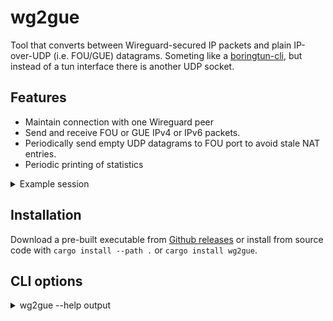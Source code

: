 # wg2gue

Tool that converts between Wireguard-secured IP packets and plain IP-over-UDP (i.e. FOU/GUE) datagrams. Someting like a [boringtun-cli](https://github.com/cloudflare/boringtun), but instead of a tun interface there is another UDP socket.

## Features

* Maintain connection with one Wireguard peer
* Send and receive FOU or GUE IPv4 or IPv6 packets.
* Periodically send empty UDP datagrams to FOU port to avoid stale NAT entries.
* Periodic printing of statistics

<details><summary> Example session </summary>

```
# ip netns add peer1
$ wg genkey | tee /dev/stderr | wg pubkey
OGCvzGq9bbbiuiEXwHpdsK9QXEc13/2az0we5z7DCls=
tGk/3hzFBUuG21EZ4iTN/ZChl4PYKtkfx31TDCz8wgI=
$ wg genkey | tee /dev/stderr | wg pubkey
GKLlQK+pdrdmX6M/1eujcZcjlBC8kvHPsQFznW6vuWI=
IVbkRatA+KK2nE7GYuM+vPr/aWUK3VjmDQNAHaP21S8=
# ip link add peer1 type wireguard
# wg set peer1 listen-port 1929 private-key <(echo OGCvzGq9bbbiuiEXwHpdsK9QXEc13/2az0we5z7DCls=) peer IVbkRatA+KK2nE7GYuM+vPr/aWUK3VjmDQNAHaP21S8= endpoint 127.0.0.1:1930  allowed-ips fd00::2/128
# ip link set peer1 netns peer1
# ip netns exec peer1 ip link set peer1 up
# ip netns exec peer1 ip addr add fd00::1/128 dev peer1
# ip netns exec peer1 ip route add fd00::2/128 dev peer1

$ wg2gue -k GKLlQK+pdrdmX6M/1eujcZcjlBC8kvHPsQFznW6vuWI= -K tGk/3hzFBUuG21EZ4iTN/ZChl4PYKtkfx31TDCz8wgI=  -b 127.0.0.1:1930 --gue-bind-ip-port 127.0.0.1:1931 --gue-peer-endpoint 127.0.0.1:1932

# ip netns add peer2
# ip fou add port 1932 gue
# ip link add peer2  type sit remote 127.0.0.1 local 127.0.0.1 encap gue encap-sport 1932 encap-dport 1931 encap-csum
# ip link set peer2 netns peer2
# ip netns exec peer2 ip link set peer2 up
# ip netns exec peer2 ip addr add fd00::2/128 dev peer2
# ip netns exec peer2 ip route add fd00::1/128 dev peer2

# ip netns exec peer2 ping fd00::1
64 bytes from fd00::1: icmp_seq=1 ttl=64 time=48.7 ms
64 bytes from fd00::1: icmp_seq=2 ttl=64 time=0.960 ms
```

</details>

## Installation

Download a pre-built executable from [Github releases](https://github.com/vi/wg2gue/releases) or install from source code with `cargo install --path .`  or `cargo install wg2gue`.


## CLI options

<details><summary> wg2gue --help output</summary>

```
Usage: wg2gue [-k <private-key>] [-f <private-key-file>] -K <peer-key> [-p <wg-peer-endpoint>] [-a <wg-keepalive-interval>] -b <wg-bind-ip-port> -g <gue-bind-ip-port> [-G <gue-peer-endpoint>] [-A <gue-keepalive-interval>] [--print-stats-interval <print-stats-interval>]

Expose internet access without root using Wireguard

Options:
  -k, --private-key main private key of this Wireguard node, base64-encoded
  -f, --private-key-file
                    main private key of this Wireguard node (content of a
                    specified file), base64-encoded
  -K, --peer-key    peer's public key
  -p, --wg-peer-endpoint
                    address of the peer's UDP socket, where to send keepalives
  -a, --wg-keepalive-interval
                    wireguard keepalive interval, in seconds
  -b, --wg-bind-ip-port
                    where to bind UDP socket for Wireguard connection
  -g, --gue-bind-ip-port
                    where to bind UDP socket for GUE/FOU
  -G, --gue-peer-endpoint
                    send GUE/FOU datagrams to that socket address, not use
                    remembered recvfrom address.
  -A, --gue-keepalive-interval
                    send empty UDP datagrams to the GUE/FOU peer with this
                    interval, in seconds
  --print-stats-interval
                    print stats to stdout each N milliseconds
  --help            display usage information

```
</details>
